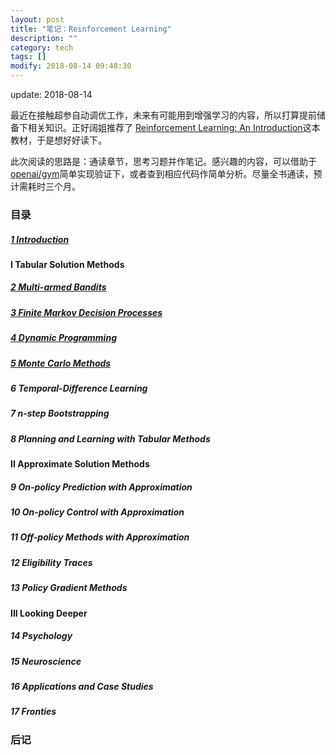 ```yaml
---
layout: post
title: "笔记：Reinforcement Learning"
description: ""
category: tech
tags: []
modify: 2018-08-14 09:48:30
---
```


update: 2018-08-14


最近在接触超参自动调优工作，未来有可能用到增强学习的内容，所以打算提前储备下相关知识。正好阔姐推荐了
[Reinforcement Learning: An Introduction](http://incompleteideas.net/book/bookdraft2018feb28.pdf)这本教材，于是想好好读下。

此次阅读的思路是：通读章节，思考习题并作笔记。感兴趣的内容，可以借助于[openai/gym](https://github.com/openai/gym)简单实现验证下，或者查到相应代码作简单分析。尽量全书通读，预计需耗时三个月。


### 目录


##### [1 Introduction](http://nbviewer.jupyter.org/github/facaiy/book_notes/blob/master/Reinforcement_Learing_An_Introduction/Introduction/note.ipynb)

#### I Tabular Solution Methods

##### [2 Multi-armed Bandits](http://nbviewer.jupyter.org/github/facaiy/book_notes/blob/master/Reinforcement_Learing_An_Introduction/Multi-armed_Bandits/note.ipynb)

##### [3 Finite Markov Decision Processes](http://nbviewer.jupyter.org/github/facaiy/book_notes/blob/master/Reinforcement_Learing_An_Introduction/Finite_Markov_Decision_Processes/note.ipynb)

##### [4 Dynamic Programming](http://nbviewer.jupyter.org/github/facaiy/book_notes/blob/master/Reinforcement_Learing_An_Introduction/Dynamic_Programming/note.ipynb)

##### [5 Monte Carlo Methods](http://nbviewer.jupyter.org/github/facaiy/book_notes/blob/master/Reinforcement_Learing_An_Introduction/Monte_Carlo_Methods/note.ipynb)

##### 6 Temporal-Difference Learning

##### 7 n-step Bootstrapping

##### 8 Planning and Learning with Tabular Methods

#### II Approximate Solution Methods

##### 9 On-policy Prediction with Approximation

##### 10 On-policy Control with Approximation

##### 11 Off-policy Methods with Approximation

##### 12 Eligibility Traces

##### 13 Policy Gradient Methods

#### III Looking Deeper

##### 14 Psychology

##### 15 Neuroscience

##### 16 Applications and Case Studies

##### 17 Fronties


### 后记
